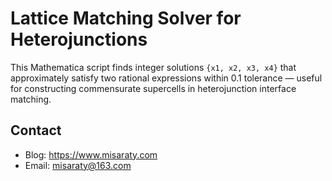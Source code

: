 # Lattice Matching Solver for Heterojunctions

This Mathematica script finds integer solutions `{x1, x2, x3, x4}` that approximately satisfy two rational expressions within 0.1 tolerance — useful for constructing commensurate supercells in heterojunction interface matching.

## Contact
* Blog: https://www.misaraty.com
* Email: misaraty@163.com
